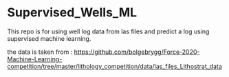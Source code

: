 # Supervised_Wells_ML
This repo is for using well log data from las files and predict a log using supervised machine learning. 

the data is taken from : https://github.com/bolgebrygg/Force-2020-Machine-Learning-competition/tree/master/lithology_competition/data/las_files_Lithostrat_data 
